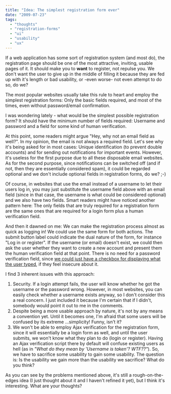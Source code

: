 ```yaml
---
title: "Idea: The simplest registration form ever"
date: "2009-07-23"
tags:
  - "thoughts"
  - "registration-forms"
  - "ui"
  - "usability"
  - "ux"
---
```


If a web application has some sort of registration system (and most do), the registration page should be one of the most attractive, inviting, usable pages of it. It should make you to **want** to register, not repulse you. We don't want the user to give up in the middle of filling it because they are fed up with it's length or bad usability, or -even worse- not even attempt to do so, do we?

The most popular websites usually take this rule to heart and employ the simplest registration forms: Only the basic fields required, and most of the times, even without password/email confirmation.

I was wondering lately - what would be the simplest possible registration form? It should have the minimum number of fields required: Username and password and a field for some kind of human verification.

At this point, some readers might argue "Hey, why not an email field as well?". In my opinion, the email is not always a required field. Let's see why it's being asked for in most cases: Unique identification (to prevent double accounts) and for sending out notifications for important events. However, it's useless for the first purpose due to all these disposable email websites. As for the second purpose, since notifications can be switched off (and if not, then they are essentially considered spam), it could be regarded optional and we don't include optional fields in registration forms, do we? ;-)

Of course, in websites that use the email instead of a username to let their users log in, you may just substitute the username field above with an email field (since in that case, the username is what could be considered optional) and we also have two fields. Smart readers might have noticed another pattern here: The only fields that are truly required for a registration form are the same ones that are required for a login form plus a human verification field.

And then it dawned on me: We can make the registration process almost as quick as logging in! We could use the same form for both actions. The submit button label could indicate the dual nature of the form, for instance "Log in or register". If the username (or email) doesn't exist, we could then ask the user whether they want to create a new account and present them the human verification field at that point. There is no need for a password verification field, since [we could just have a checkbox for displaying what the user typed](http://lea.verou.me/2009/06/on-password-masking-and-usability/), if they feel insecure about it.

I find 3 inherent issues with this approach:

1. Security. If a login attempt fails, the user will know whether he got the username or the password wrong. However, in most websites, you can easily check whether a username exists anyway, so I don't consider this a real concern. I just included it because I'm certain that if I didn't, somebody would point it out to me in the comments.
2. Despite being a more usable approach by nature, it's not by any means a convention yet. Until it becomes one, I'm afraid that some users will be confused by its extreme ...simplicity! Funny, isn't it?
3. We won't be able to employ Ajax verification for the registration form, since it will essentially be a login form as well, and until the user submits, we won't know what they plan to do (login or register). Having an Ajax verification script there by default will confuse existing users as hell (as in _"What do they mean by 'Username is taken'? WTF??"_). So, we have to sacrifice some usability to gain some usability. The question is: Is the usability we gain more than the usability we sacrifice? What do you think?

As you can see by the problems mentioned above, it's still a rough-on-the-edges idea (I just thought about it and I haven't refined it yet), but I think it's interesting. What are your thoughts?
